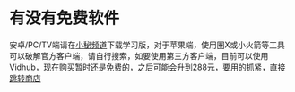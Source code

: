 # 有没有免费软件

安卓/PC/TV端请在[小秘频道](https://t.me/EmbyNoisyX)下载学习版，对于苹果端，使用圈X或小火箭等工具可以破解官方客户端，请自行搜索，如要使用第三方客户端，目前可以使用Vidhub，现在购买暂时还是免费的，之后可能会升到288元，要用的抓紧，直接[跳转商店](https://apps.apple.com/app/apple-store/id1659622164?pt=122790787\&mt=8\&ct=NMEmby)
